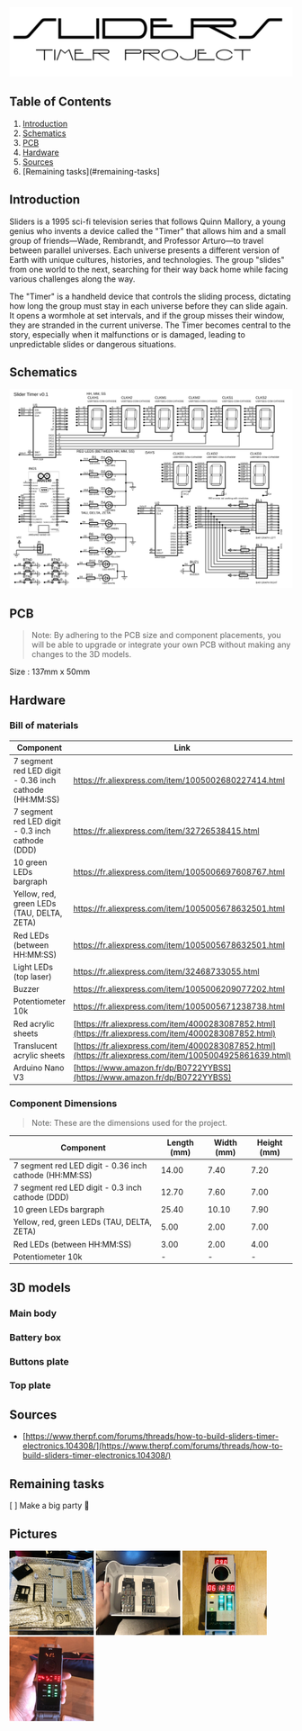 <img src="./sliders_logo.png">

## Table of Contents
1. [Introduction](#introduction)
2. [Schematics](#schematics)
3. [PCB](#pcb)
4. [Hardware](#hardware)
5. [Sources](#sources)
6. [Remaining tasks](#remaining-tasks]

## Introduction
Sliders is a 1995 sci-fi television series that follows Quinn Mallory, a young genius who invents a device called the "Timer" that allows him and a small group of friends—Wade, Rembrandt, and Professor Arturo—to travel between parallel universes. Each universe presents a different version of Earth with unique cultures, histories, and technologies. The group "slides" from one world to the next, searching for their way back home while facing various challenges along the way.

The "Timer" is a handheld device that controls the sliding process, dictating how long the group must stay in each universe before they can slide again. It opens a wormhole at set intervals, and if the group misses their window, they are stranded in the current universe. The Timer becomes central to the story, especially when it malfunctions or is damaged, leading to unpredictable slides or dangerous situations.

## Schematics
![SVG Image](./04%20-%20schematics/00_proteus_timer_schematics.SVG)
## PCB
> Note: By adhering to the PCB size and component placements, you will be able to upgrade or integrate your own PCB without making any changes to the 3D models.

Size : 137mm x 50mm
## Hardware
### Bill of materials
| Component                                             | Link |
|-------------------------------------------------------|-------------|
| 7 segment red LED digit - 0.36 inch cathode (HH:MM:SS) | https://fr.aliexpress.com/item/1005002680227414.html |
| 7 segment red LED digit - 0.3 inch cathode (DDD)       | https://fr.aliexpress.com/item/32726538415.html |
| 10 green LEDs bargraph                                 | https://fr.aliexpress.com/item/1005006697608767.html      |
| Yellow, red, green LEDs (TAU, DELTA, ZETA)             | https://fr.aliexpress.com/item/1005005678632501.html |
| Red LEDs (between HH:MM:SS)                            | https://fr.aliexpress.com/item/1005005678632501.html |
| Light LEDs (top laser) | https://fr.aliexpress.com/item/32468733055.html |
| Buzzer | https://fr.aliexpress.com/item/1005006209077202.html |
| Potentiometer 10k                                      | https://fr.aliexpress.com/item/1005005671238738.html |
| Red acrylic sheets                                     | [https://fr.aliexpress.com/item/4000283087852.html](https://fr.aliexpress.com/item/4000283087852.html) |
| Translucent acrylic sheets                                     | [https://fr.aliexpress.com/item/4000283087852.html](https://fr.aliexpress.com/item/1005004925861639.html) |
| Arduino Nano V3 | [https://www.amazon.fr/dp/B0722YYBSS](https://www.amazon.fr/dp/B0722YYBSS) |

### Component Dimensions
> Note: These are the dimensions used for the project.

| Component                                             | Length (mm) | Width (mm) | Height (mm) |
|-------------------------------------------------------|-------------|------------|-------------|
| 7 segment red LED digit - 0.36 inch cathode (HH:MM:SS) | 14.00       | 7.40       | 7.20        |
| 7 segment red LED digit - 0.3 inch cathode (DDD)       | 12.70       | 7.60       | 7.00        |
| 10 green LEDs bargraph                                 | 25.40       | 10.10      | 7.90        |
| Yellow, red, green LEDs (TAU, DELTA, ZETA)             | 5.00        | 2.00       | 7.00        |
| Red LEDs (between HH:MM:SS)                            | 3.00        | 2.00       | 4.00        |
| Potentiometer 10k                                      | -           | -          | -           |

## 3D models
### Main body
### Battery box
### Buttons plate
### Top plate

## Sources
+ [https://www.therpf.com/forums/threads/how-to-build-sliders-timer-electronics.104308/](https://www.therpf.com/forums/threads/how-to-build-sliders-timer-electronics.104308/)

## Remaining tasks
[ ] Make a big party :tada:

## Pictures
<div style="float:left">
<img src="img/001.jpg" width="150" height="150">
<img src="img/002.jpg" width="150" height="150">
<img src="img/010.jpg" width="150" height="150">
<img src="img/020.jpg" width="150" height="150">
</div>

